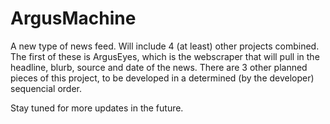 # ArgusMachine
A new type of news feed. Will include 4 (at least) other projects combined. The first of these is ArgusEyes, which is the webscraper that will pull in the headline, blurb, source and date of the news. There are 3 other planned pieces of this project, to be developed in a determined (by the developer) sequencial order.

Stay tuned for more updates in the future.
